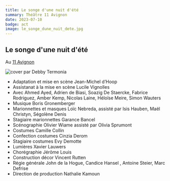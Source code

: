```yaml
---
title: Le songe d'une nuit d'été
summary: Théâtre 11 Avignon
date: 2023-07-10
badge: act
image: le_songe_dune_nuit_dete.jpg
---
```


## Le songe d'une nuit d'été

Au [11 Avignon](https://www.11avignon.com/programmation/spectacles/le-songe-dune-nuit-dete)

![cover](/static/images/act/le_songe_dune_nuit_dete.jpg)
par Debby Termonia

* Adaptation et mise en scène Jean-Michel d’Hoop
* Assistanat à la mise en scène Lucile Vignolles
* Avec Ahmed Ayed, Adrien de Biasi, Soazig De Staercke, Fabrice Rodriguez, Amber Kemp, Nicolas Laine, Héloïse Meire, Simon Wauters
* Musique Boris Gronemberger
* Marionnettes et masques Loïc Nebreda, assisté par Isis Hauben, Maël Christyn, Ségolène Denis 
* Stagiaire marionnettes Garance Bancel
* Scénographie Olivier Wiame assisté par Olivia Sprumont
* Costumes Camille Collin
* Confection costumes Cinzia Derom
* Stagiaire costumes Evy Demotte
* Lumières Xavier Lauwers
* Chorégraphie Jérôme Louis
* Construction décor Vincent Rutten
* Régie générale John de la Hogue, Candice Hansel , Antoine Steier, Marc Defrise
* Direction de production Nathalie Kamoun

